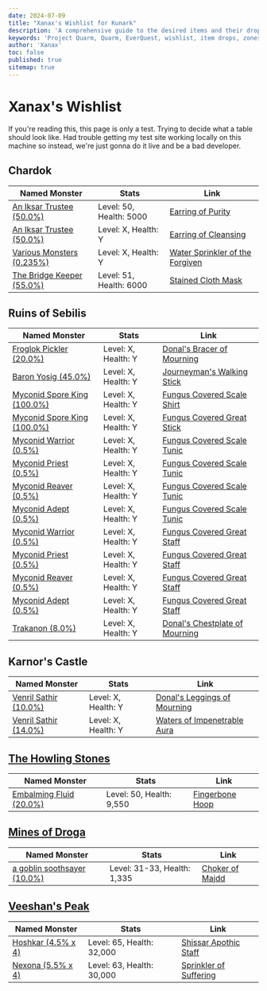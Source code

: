 ```yaml
---
date: 2024-07-09
title: "Xanax's Wishlist for Kunark"
description: 'A comprehensive guide to the desired items and their drop locations in Project Quarm, including zones, named monsters, and drop rates.'
keywords: 'Project Quarm, Quarm, EverQuest, wishlist, item drops, zones, named monsters'
author: 'Xanax'
toc: false
published: true
sitemap: true
---
```

# Xanax's Wishlist

If you're reading this, this page is only a test. Trying to decide what a table should look like. Had trouble getting my test site working locally on this machine so instead, we're just gonna do it live and be a bad developer.

## Chardok

| Named Monster       | Stats           | Link                                                                 |
|---------------------|-----------------|----------------------------------------------------------------------|
| [An Iksar Trustee (50.0%)](https://www.pqdi.cc/npc/103145) | Level: 50, Health: 5000 | [Earring of Purity](https://www.pqdi.cc/item/5814) |
| [An Iksar Trustee (50.0%)](https://www.pqdi.cc/npc/103145) | Level: X, Health: Y | [Earring of Cleansing](https://www.pqdi.cc/item/5815) |
| [Various Monsters (0.235%)](https://www.pqdi.cc/item/6684) | Level: X, Health: Y | [Water Sprinkler of the Forgiven](https://www.pqdi.cc/item/6684) |
| [The Bridge Keeper (55.0%)](https://www.pqdi.cc/npc/103195) | Level: 51, Health: 6000 | [Stained Cloth Mask](https://www.pqdi.cc/item/5712) |

## Ruins of Sebilis

| Named Monster       | Stats           | Link                                                                 |
|---------------------|-----------------|----------------------------------------------------------------------|
| [Froglok Pickler (20.0%)](https://www.pqdi.cc/item/4567) | Level: X, Health: Y | [Donal's Bracer of Mourning](https://www.pqdi.cc/item/4567) |
| [Baron Yosig (45.0%)](https://www.pqdi.cc/item/6618) | Level: X, Health: Y | [Journeyman's Walking Stick](https://www.pqdi.cc/item/6618) |
| [Myconid Spore King (100.0%)](https://www.pqdi.cc/item/2735) | Level: X, Health: Y | [Fungus Covered Scale Shirt](https://www.pqdi.cc/item/2735) |
| [Myconid Spore King (100.0%)](https://www.pqdi.cc/item/10895) | Level: X, Health: Y | [Fungus Covered Great Stick](https://www.pqdi.cc/item/10895) |
| [Myconid Warrior (0.5%)](https://www.pqdi.cc/item/2880) | Level: X, Health: Y | [Fungus Covered Scale Tunic](https://www.pqdi.cc/item/2880) |
| [Myconid Priest (0.5%)](https://www.pqdi.cc/item/2880) | Level: X, Health: Y | [Fungus Covered Scale Tunic](https://www.pqdi.cc/item/2880) |
| [Myconid Reaver (0.5%)](https://www.pqdi.cc/item/2880) | Level: X, Health: Y | [Fungus Covered Scale Tunic](https://www.pqdi.cc/item/2880) |
| [Myconid Adept (0.5%)](https://www.pqdi.cc/item/2880) | Level: X, Health: Y | [Fungus Covered Scale Tunic](https://www.pqdi.cc/item/2880) |
| [Myconid Warrior (0.5%)](https://www.pqdi.cc/item/2882) | Level: X, Health: Y | [Fungus Covered Great Staff](https://www.pqdi.cc/item/2882) |
| [Myconid Priest (0.5%)](https://www.pqdi.cc/item/2882) | Level: X, Health: Y | [Fungus Covered Great Staff](https://www.pqdi.cc/item/2882) |
| [Myconid Reaver (0.5%)](https://www.pqdi.cc/item/2882) | Level: X, Health: Y | [Fungus Covered Great Staff](https://www.pqdi.cc/item/2882) |
| [Myconid Adept (0.5%)](https://www.pqdi.cc/item/2882) | Level: X, Health: Y | [Fungus Covered Great Staff](https://www.pqdi.cc/item/2882) |
| [Trakanon (8.0%)](https://www.pqdi.cc/item/4565) | Level: X, Health: Y | [Donal's Chestplate of Mourning](https://www.pqdi.cc/item/4565) |

## Karnor's Castle

| Named Monster       | Stats           | Link                                                                 |
|---------------------|-----------------|----------------------------------------------------------------------|
| [Venril Sathir (10.0%)](https://www.pqdi.cc/item/4569) | Level: X, Health: Y | [Donal's Leggings of Mourning](https://www.pqdi.cc/item/4569) |
| [Venril Sathir (14.0%)](https://www.pqdi.cc/item/6678) | Level: X, Health: Y | [Waters of Impenetrable Aura](https://www.pqdi.cc/item/6678) |

## [The Howling Stones](https://www.pqdi.cc/zone/105)

| Named Monster       | Stats           | Link                                                                 |
|---------------------|-----------------|----------------------------------------------------------------------|
| [Embalming Fluid (20.0%)](https://www.pqdi.cc/npc/105064) | Level: 50, Health: 9,550 | [Fingerbone Hoop](https://www.pqdi.cc/item/14751) |

## [Mines of Droga](https://www.pqdi.cc/zone/81)

| Named Monster       | Stats           | Link                                                                 |
|---------------------|-----------------|----------------------------------------------------------------------|
| [a goblin soothsayer (10.0%)](https://www.pqdi.cc/npc/81013) | Level: 31-33, Health: 1,335 | [Choker of Majdd](https://www.pqdi.cc/item/14735) |

## [Veeshan's Peak](https://www.pqdi.cc/zone/108)

| Named Monster       | Stats           | Link                                                                 |
|---------------------|-----------------|----------------------------------------------------------------------|
| [Hoshkar (4.5% x 4)](https://www.pqdi.cc/npc/108517) | Level: 65, Health: 32,000 | [Shissar Apothic Staff](https://www.pqdi.cc/item/10892) |
| [Nexona (5.5% x 4)](https://www.pqdi.cc/npc/108513) | Level: 63, Health: 30,000 | [Sprinkler of Suffering](https://www.pqdi.cc/item/24621) |